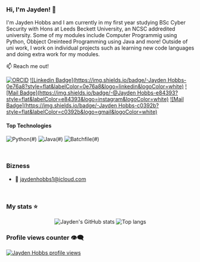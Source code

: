 ### Hi, I'm Jayden! 👋

I'm Jayden Hobbs and I am currently in my first year studying BSc Cyber Security with Hons at Leeds Beckett University, an NCSC addredited university. Some of my modules include Computer Programmig using Python, Obbject Oreinteed Programming using Java and more! Outside of uni work, I work on individual projects such as learning new code languages and doing extra work for my modules.

:mailbox: Reach me out!

[![ORCID](https://img.shields.io/badge/ORCID-0000--0001--2345--6789-a8a8a8?logo=orcid&logoColor=white)](https://orcid.org/0009-0002-9252-8832)
[![Linkedin Badge](https://img.shields.io/badge/-Jayden Hobbs-0e76a8?style=flat&labelColor=0e76a8&logo=linkedin&logoColor=white)](https://www.linkedin.com/in/jaydenhobbs/) 
[![Mail Badge](https://img.shields.io/badge/-@Jayden Hobbs-e84393?style=flat&labelColor=e84393&logo=instagram&logoColor=white)](https://www.instagram.com/jayden_hobnob/) 
[![Mail Badge](https://img.shields.io/badge/-Jayden Hobbs-c0392b?style=flat&labelColor=c0392b&logo=gmail&logoColor=white)](mailto:jaydenhobbs1@icloud.com)

#### Top Technologies

![Python](https://img.shields.io/badge/Python-3776AB?logo=python&logoColor=white)(#) ![Java](https://img.shields.io/badge/Java-007396?logo=java&logoColor=white)(#) ![Batchfile](https://img.shields.io/badge/Batchfile-4D4D4D?logo=windows-terminal&logoColor=white)(#)


<br/>

### Bizness
- :email: jaydenhobbs1@icloud.com

<br/>

### My stats ⭐

<div align="center">
  <img alt="Jayden's GitHub stats" src="https://github-readme-stats.vercel.app/api?username=jayden-hobbs&show_icons=true&theme=transparent"/>
  <img alt="Top langs" src="https://github-readme-stats.vercel.app/api/top-langs/?username=jayden-hobbs&layout=compact&langs_count=8"/>
</div>


### Profile views counter 👁️‍🗨️
[![Jayden Hobbs profile views](https://u8views.com/api/v1/github/profiles/180771029/views/day-week-month-total-count.svg)](https://u8views.com/github/jayden-hobbs)
